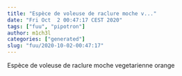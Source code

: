 ```yaml
---
title: "Espèce de voleuse de raclure moche v..."
date: "Fri Oct  2 00:47:17 CEST 2020"
tags: ["fuu", "pipotron"]
author: m1ch3l
categories: ["generated"]
slug: "fuu/2020-10-02-00:47:17"
---
```


Espèce de voleuse de raclure moche vegetarienne orange
